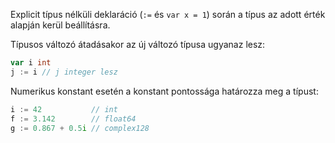 Explicit típus nélküli deklaráció (`:=` és `var x = 1`) során a típus az adott érték alapján kerül beállításra.

Típusos változó átadásakor az új változó típusa ugyanaz lesz:
```go
var i int
j := i // j integer lesz
```

Numerikus konstant esetén a konstant pontossága határozza meg a típust:
```go
i := 42           // int
f := 3.142        // float64
g := 0.867 + 0.5i // complex128
```